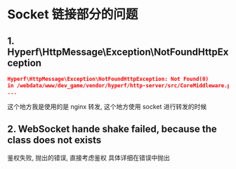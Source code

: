 # Socket 链接部分的问题
## 1. Hyperf\HttpMessage\Exception\NotFoundHttpException
```json
Hyperf\HttpMessage\Exception\NotFoundHttpException: Not Found(0) 
in /webdata/www/dev_game/vendor/hyperf/http-server/src/CoreMiddleware.php:173
...
```
这个地方我是使用的是 nginx 转发, 这个地方使用 socket 进行转发的时候
## 2. WebSocket hande shake failed, because the class does not exists
鉴权失败, 抛出的错误, 直接考虑鉴权
具体详细在错误中抛出


